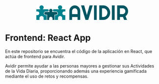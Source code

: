 <p align="center">
  <img width="300" src="docs/logoreadme.jpg">
</p>

# Frontend: React App

En este repositorio se encuentra el código de la aplicación en React, que actúa de frontend para Avidir.

Avidir permite ayudar a las personas mayores a gestionar sus Actividades de la Vida Diaria, proporcionando además una experiencia gamificada mediante el uso de retos y recompensas.
